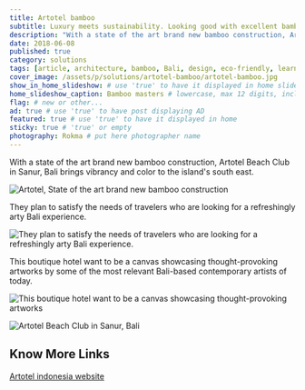 ```yaml
---
title: Artotel bamboo
subtitle: Luxury meets sustainability. Looking good with excellent bamboo architecture in Sanur, Bali.
description: "With a state of the art brand new bamboo construction, Artotel Beach Club in Sanur, Bali brings vibrancy and color to the island's south east."
date: 2018-06-08
published: true
category: solutions
tags: [article, architecture, bamboo, Bali, design, eco-friendly, learning, Indonesia, sustainable-construction, wood]
cover_image: /assets/p/solutions/artotel-bamboo/artotel-bamboo.jpg
show_in_home_slideshow: # use 'true' to have it displayed in home slideshow
home_slideshow_caption: Bamboo masters # lowercase, max 12 digits, including spaces
flag: # new or other...
ad: true # use 'true' to have post displaying AD
featured: true # use 'true' to have it displayed in home
sticky: true # 'true' or empty
photography: Rokma # put here photographer name
---
```


With a state of the art brand new bamboo construction, Artotel Beach Club in Sanur, Bali brings vibrancy and color to the island's south east.

![Artotel, State of the art brand new bamboo construction](/assets/p/solutions/artotel-bamboo/artotel-bamboo-02.jpg)


They plan to satisfy the needs of travelers who are looking for a refreshingly arty Bali experience.

![They plan to satisfy the needs of travelers who are looking for a refreshingly arty Bali experience.](/assets/p/solutions/artotel-bamboo/artotel-bamboo-03.jpg)

This boutique hotel want to be a canvas showcasing thought-provoking artworks by some of the most relevant Bali-based contemporary artists of today.


![This boutique hotel want to be a canvas showcasing thought-provoking artworks](/assets/p/solutions/artotel-bamboo/artotel-bamboo-04.jpg)


![Artotel Beach Club in Sanur, Bali](/assets/p/solutions/artotel-bamboo/artotel-bamboo-05.jpg)



## Know More Links

[Artotel indonesia website](https://www.artotelindonesia.com)
